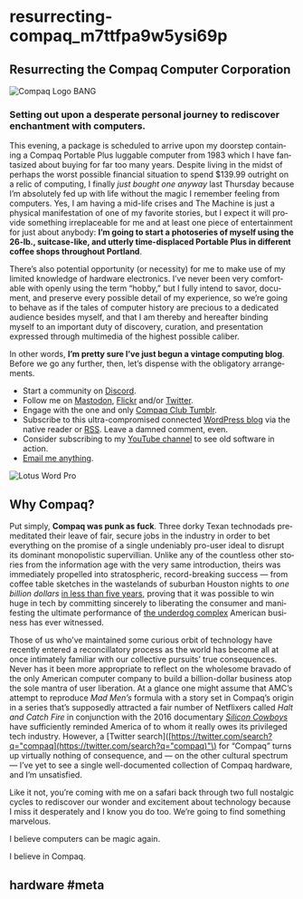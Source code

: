 # resurrecting-compaq\_m7ttfpa9w5ysi69p

## Resurrecting the Compaq Computer Corporation

![Compaq Logo BANG](https://i.snap.as/6iUt6P6.png)

### Setting out upon a desperate personal journey to rediscover enchantment with computers.

This evening, a pack­age is sched­uled to arrive upon my doorstep con­tain­ing a Com­paq Portable Plus lug­gable com­put­er from 1983 which I have fan­ta­sized about buy­ing for far too many years. Despite liv­ing in the midst of per­haps the worst pos­si­ble finan­cial sit­u­a­tion to spend $139.99 out­right on a rel­ic of com­put­ing, I final­ly _just bought one any­way_ last Thurs­day because I’m absolute­ly fed up with life with­out the mag­ic I remem­ber feel­ing from com­put­ers. Yes, I am hav­ing a mid-life crises and The Machine is just a phys­i­cal man­i­fes­ta­tion of one of my favorite sto­ries, but I expect it will pro­vide some­thing irre­place­able for me and at least one piece of enter­tain­ment for just about any­body: **I’m going to start a pho­to­series of myself using the 26-lb., suit­case-like, and utter­ly time-dis­placed Portable Plus in dif­fer­ent cof­fee shops through­out Port­land**.

There’s also poten­tial oppor­tu­ni­ty \(or neces­si­ty\) for me to make use of my lim­it­ed knowl­edge of hard­ware elec­tron­ics. I’ve nev­er been very com­fort­able with open­ly using the term “hob­by,” but I ful­ly intend to savor, doc­u­ment, and pre­serve every pos­si­ble detail of my expe­ri­ence, so we’re going to behave as if the tales of com­put­er his­to­ry are pre­cious to a ded­i­cat­ed audi­ence besides myself, and that I am there­by and here­after bind­ing myself to an impor­tant duty of dis­cov­ery, cura­tion, and pre­sen­ta­tion expressed through mul­ti­me­dia of the high­est pos­si­ble cal­iber.

In oth­er words, **I’m pret­ty sure I’ve just begun a vin­tage com­put­ing blog**. Before we go any fur­ther, then, let’s dis­pense with the oblig­a­tory arrange­ments.

* Start a com­mu­ni­ty on [Dis­cord](http://bit.ly/compaqdiscord).
* Fol­low me on [Mastodon](https://mastodon.social/@DavidBlue), [Flickr](http://bit.ly/dbflickr) and/or [Twit­ter](http://twitter.com/ficklecrux).
* Engage with the one and only [Com­paq Club Tum­blr](http://compaqclub.tumblr.com/).
* Sub­scribe to this ultra-com­pro­mised con­nect­ed [Word­Press blog](http://bilge.world/) via the native read­er or [RSS](http://bilge.world/feed). Leave a damned com­ment, even.
* Con­sid­er sub­scrib­ing to my [YouTube chan­nel](http://bit.ly/davidblueyt) to see old soft­ware in action.
* [Email me any­thing](mailto:davidblue@extratone.com).

![Lotus Word Pro](https://i.snap.as/cv78JJM.gif)

## Why Compaq?

Put sim­ply, **Com­paq was punk as fuck**. Three dorky Tex­an techn­odads pre­med­i­tat­ed their leave of fair, secure jobs in the indus­try in order to bet every­thing on the promise of a sin­gle unde­ni­ably pro-user ide­al to dis­rupt its dom­i­nant monop­o­lis­tic supervil­lian. Unlike any of the count­less oth­er sto­ries from the infor­ma­tion age with the very same intro­duc­tion, theirs was imme­di­ate­ly pro­pelled into stratos­pher­ic, record-break­ing suc­cess — from cof­fee table sketch­es in the waste­lands of sub­ur­ban Hous­ton nights to _one bil­lion dol­lars_ [in less than five years](https://usatoday30.usatoday.com/tech/techinvestor/2001-09-04-compaq-history.htm), prov­ing that it was pos­si­ble to win huge in tech by com­mit­ting sin­cere­ly to lib­er­at­ing the con­sumer and man­i­fest­ing the ulti­mate per­for­mance of [the under­dog com­plex](https://www.sciencefriday.com/segments/a-david-and-goliath-story-for-personal-computers/) Amer­i­can busi­ness has ever wit­nessed.

Those of us who’ve main­tained some curi­ous orbit of tech­nol­o­gy have recent­ly entered a rec­on­cil­la­to­ry process as the world has become all at once inti­mate­ly famil­iar with our col­lec­tive pur­suits’ true con­se­quences. Nev­er has it been more appro­pri­ate to reflect on the whole­some brava­do of the only Amer­i­can com­put­er com­pa­ny to build a bil­lion-dol­lar busi­ness atop the sole mantra of user lib­er­a­tion. At a glance one might assume that AMC’s attempt to repro­duce _Mad Men’s_ for­mu­la with a sto­ry set in Compaq’s ori­gin in a series that’s sup­pos­ed­ly attract­ed a fair num­ber of Net­flix­ers called _Halt and Catch Fire_ in con­junc­tion with the 2016 doc­u­men­tary [_Sil­i­con Cow­boys_](https://www.houstonchronicle.com/entertainment/movies/article/Silicon-Cowboys-captures-shooting-star-that-9227131.php) have suf­fi­cient­ly remind­ed Amer­i­ca of to whom it real­ly owes its priv­i­leged tech indus­try. How­ev­er, a \[Twit­ter search\]\([https://twitter.com/search?q="compaq](https://twitter.com/search?q="compaq)"\) for “Com­paq” turns up vir­tu­al­ly noth­ing of con­se­quence, and — on the oth­er cul­tur­al spec­trum — I’ve yet to see a sin­gle well-doc­u­ment­ed col­lec­tion of Com­paq hard­ware, and I’m unsat­is­fied.

Like it not, you’re com­ing with me on a safari back through two full nos­tal­gic cycles to redis­cov­er our won­der and excite­ment about tech­nol­o­gy because I miss it des­per­ate­ly and I know you do too. We’re going to find some­thing mar­velous.

I believe com­put­ers can be mag­ic again.

I believe in Com­paq.

## hardware \#meta

